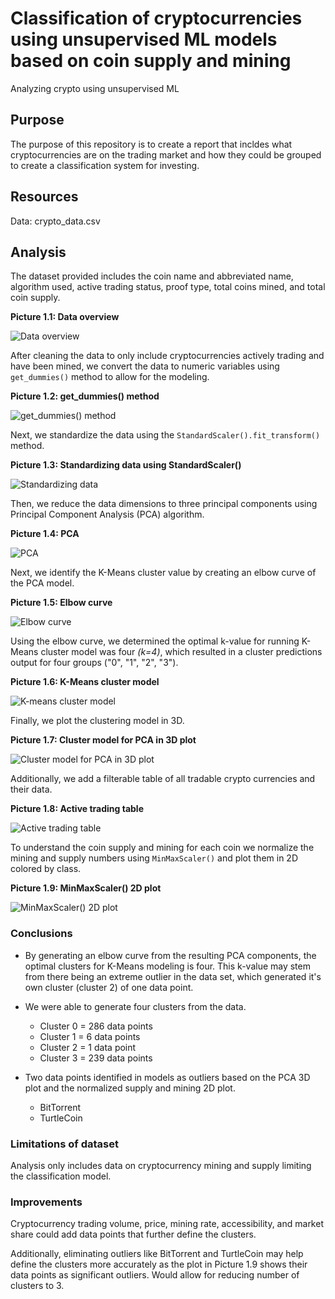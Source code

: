 # Classification of cryptocurrencies using unsupervised ML models based on coin supply and mining
Analyzing crypto using unsupervised ML

## Purpose
The purpose of this repository is to create a report that incldes what cryptocurrencies are on the trading market and how they could be grouped to create a classification system for investing.

## Resources
Data: crypto_data.csv

## Analysis

The dataset provided includes the coin name and abbreviated name, algorithm used, active trading status, proof type, total coins mined, and total coin supply.

**Picture 1.1: Data overview**

![Data overview](https://github.com/joshuanallen/Cryptocurrencies/blob/d5adb81559823e3d82e4b6ab5e20444706aa8502/images/1.1_Data_Overview.png)

After cleaning the data to only include cryptocurrencies actively trading and have been mined, we convert the data to numeric variables using `get_dummies()` method to allow for the modeling.

**Picture 1.2: get_dummies() method**

![get_dummies() method](https://github.com/joshuanallen/Cryptocurrencies/blob/d5adb81559823e3d82e4b6ab5e20444706aa8502/images/1.2_get_dummies.png)

Next, we standardize the data using the `StandardScaler().fit_transform()` method.

**Picture 1.3: Standardizing data using StandardScaler()**

![Standardizing data](https://github.com/joshuanallen/Cryptocurrencies/blob/d5adb81559823e3d82e4b6ab5e20444706aa8502/images/1.3_StandardScaler.png)

Then, we reduce the data dimensions to three principal components using Principal Component Analysis (PCA) algorithm.

**Picture 1.4: PCA**

![PCA](https://github.com/joshuanallen/Cryptocurrencies/blob/d5adb81559823e3d82e4b6ab5e20444706aa8502/images/1.4_PCA123.png)

Next, we identify the K-Means cluster value by creating an elbow curve of the PCA model.

**Picture 1.5: Elbow curve**

![Elbow curve](https://github.com/joshuanallen/Cryptocurrencies/blob/d5adb81559823e3d82e4b6ab5e20444706aa8502/images/1.5_Elbow_curve.png)

Using the elbow curve, we determined the optimal k-value for running K-Means cluster model was four *(k=4)*, which resulted in a cluster predictions output for four groups ("0", "1", "2", "3").

**Picture 1.6: K-Means cluster model**

![K-means cluster model](https://github.com/joshuanallen/Cryptocurrencies/blob/d5adb81559823e3d82e4b6ab5e20444706aa8502/images/1.6_KMeans.png)

Finally, we plot the clustering model in 3D.

**Picture 1.7: Cluster model for PCA in 3D plot**

![Cluster model for PCA in 3D plot](https://github.com/joshuanallen/Cryptocurrencies/blob/d5adb81559823e3d82e4b6ab5e20444706aa8502/images/1.7_3D_PCA_plot.png)

Additionally, we add a filterable table of all tradable crypto currencies and their data.

**Picture 1.8: Active trading table**

![Active trading table](https://github.com/joshuanallen/Cryptocurrencies/blob/d5adb81559823e3d82e4b6ab5e20444706aa8502/images/1.8_active_trading_table.png)

To understand the coin supply and mining for each coin we normalize the mining and supply numbers using `MinMaxScaler()` and plot them in 2D colored by class.

**Picture 1.9: MinMaxScaler() 2D plot**

![MinMaxScaler() 2D plot](https://github.com/joshuanallen/Cryptocurrencies/blob/d5adb81559823e3d82e4b6ab5e20444706aa8502/images/1.9_minmax_2D_plot.png)


### Conclusions
- By generating an elbow curve from the resulting PCA components, the optimal clusters for K-Means modeling is four. This k-value may stem from there being an extreme outlier in the data set, which generated it's own cluster (cluster 2) of one data point.

- We were able to generate four clusters from the data.
    - Cluster 0 = 286 data points
    - Cluster 1 = 6 data points
    - Cluster 2 = 1 data point
    - Cluster 3 = 239 data points

- Two data points identified in models as outliers based on the PCA 3D plot and the normalized supply and mining 2D plot.
    - BitTorrent
    - TurtleCoin

### Limitations of dataset
Analysis only includes data on cryptocurrency mining and supply limiting the classification model.

### Improvements
Cryptocurrency trading volume, price, mining rate, accessibility, and market share could add data points that further define the clusters.

Additionally, eliminating outliers like BitTorrent and TurtleCoin may help define the clusters more accurately as the plot in Picture 1.9 shows their data points as significant outliers. Would allow for reducing number of clusters to 3.

